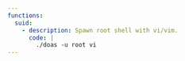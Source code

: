 ```yaml
---
functions:
  suid:
    - description: Spawn root shell with vi/vim.
      code: |
        ./doas -u root vi
---
```


